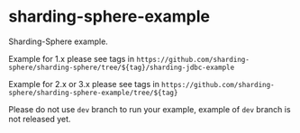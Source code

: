 # sharding-sphere-example

Sharding-Sphere example.

Example for 1.x please see tags in `https://github.com/sharding-sphere/sharding-sphere/tree/${tag}/sharding-jdbc-example`

Example for 2.x or 3.x please see tags in `https://github.com/sharding-sphere/sharding-sphere-example/tree/${tag}`

Please do not use `dev` branch to run your example, example of `dev` branch is not released yet. 
